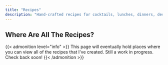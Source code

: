 ```yaml
---
title: "Recipes"
description: "Hand-crafted recipes for cocktails, lunches, dinners, desserts, and more."
---
```


## Where Are All The Recipes?

{{< admonition level="info" >}}
This page will eventually hold places where you can view all of the recipes that I've created. Still a work in progress. Check back soon!
{{< /admonition >}}
